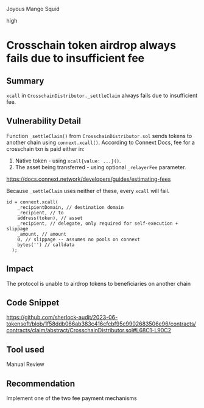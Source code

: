 Joyous Mango Squid

high

# Crosschain token airdrop always fails due to insufficient fee

## Summary
`xcall` in `CrosschainDistributor._settleClaim` always fails due to insufficient fee.

## Vulnerability Detail
Function `_settleClaim()` from `CrosschainDistributor.sol` sends tokens to another chain using `connext.xcall()`. According to Connext Docs, fee for a crosschain txn is paid either in:

1. Native token - using `xcall{value: ...}()`.
2. The asset being transferred - using optional `_relayerFee` parameter. 

https://docs.connext.network/developers/guides/estimating-fees

Because `_settleClaim` uses neither of these, every `xcall` will fail.
```solidity
id = connext.xcall(
    _recipientDomain, // destination domain
    _recipient, // to
    address(token), // asset
    _recipient, // delegate, only required for self-execution + slippage
    _amount, // amount
    0, // slippage -- assumes no pools on connext
    bytes('') // calldata
  );
```
## Impact
The protocol is unable to airdrop tokens to beneficiaries on another chain

## Code Snippet
https://github.com/sherlock-audit/2023-06-tokensoft/blob/1f58ddb066ab383c416cfcbf95c9902683506e96/contracts/contracts/claim/abstract/CrosschainDistributor.sol#L68C1-L90C2
## Tool used
Manual Review

## Recommendation
Implement one of the two fee payment mechanisms